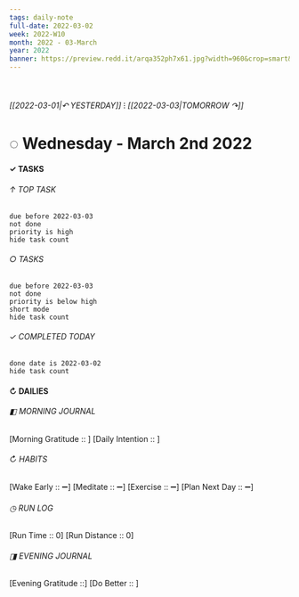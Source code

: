 ```yaml
---
tags: daily-note
full-date: 2022-03-02
week: 2022-W10
month: 2022 - 03-March
year: 2022
banner: https://preview.redd.it/arqa352ph7x61.jpg?width=960&crop=smart&auto=webp&s=84f9245d607b029667d5bfc4abf36547fc6213de
---
```

⠀
###### [[2022-03-01|↶ YESTERDAY]] ⁝ [[2022-03-03|TOMORROW ↷]]
# ◌ Wednesday -  March 2nd 2022
#### ✓  TASKS

######  ↑ TOP TASK
```tasks
due before 2022-03-03
not done
priority is high
hide task count
```
###### ○ TASKS
```tasks
due before 2022-03-03
not done
priority is below high
short mode
hide task count
```
###### ✓ COMPLETED TODAY
```tasks
done date is 2022-03-02
hide task count
```
####  ↻ DAILIES

###### ◧ MORNING JOURNAL
[Morning Gratitude :: ]
[Daily Intention :: ]

###### ↻ HABITS
[Wake Early :: ➖]
[Meditate :: ➖]
[Exercise :: ➖]
[Plan Next Day :: ➖]

###### ◷ RUN LOG
[Run Time :: 0]
[Run Distance :: 0]

###### ◨ EVENING JOURNAL
[Evening Gratitude ::]
[Do Better :: ]